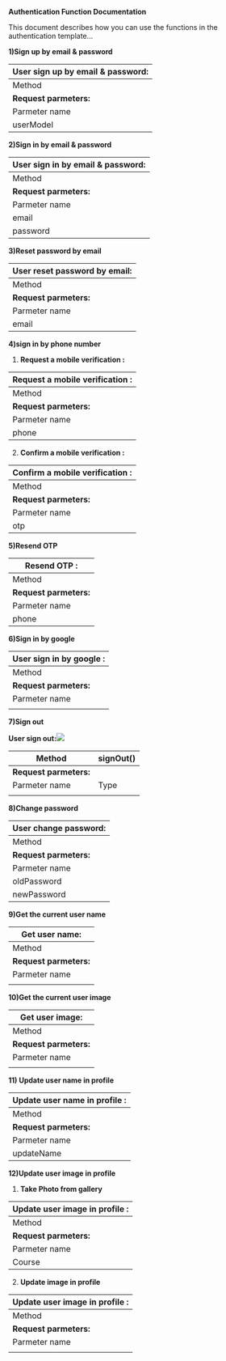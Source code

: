**Authentication Function Documentation**  
 

This document describes how you can use the functions in the authentication template…  

**1)Sign up by email & password**



|**User sign up by email & password:**|
| - |
|Method|<p>() </p><p>signUpUsingFirebase</p>|
|**Request parmeters:**|
|Parmeter name|Type|
|userModel|UserModel|
**2)Sign in by email & password**



|**User sign in by email & password:**|
| - |
|Method|loginUsingFirebase()|
|**Request parmeters:**|
|Parmeter name |Type|
|email|String|
|password|String|
**3)Reset password by email** 



|**User reset password by email:**|
| - |
|Method|resetPassword()|
|**Request parmeters:**|
|Parmeter name |Type|
|email|String|
**4)sign in by phone number** 

1) **Request a mobile verification :**



|**Request a mobile verification :**|
| - |
|Method|verifyPhone()|
|**Request parmeters:**|
|Parmeter name |Type|
|phone|String|
2) **Confirm a mobile verification :**



|**Confirm a mobile verification :**|
| - |
|Method|verifyOTP()|
|**Request parmeters:**|
|Parmeter name |Type|
|otp|String|
**5)Resend OTP**



|**Resend OTP :**|
| - |
|Method|resendOTP()|
|**Request parmeters:**|
|Parmeter name |Type|
|phone|String|
**6)Sign in by google** 



|**User sign in by google :**|
| - |
|Method|loginUsingGoogle()|
|**Request parmeters:**|
|Parmeter name |Type|
|||
**7)Sign out** 

**User sign out:![](Aspose.Words.e89b8954-97ed-4540-be2c-41a01fec5393.001.png)**

|Method|signOut()|
| - | - |
|**Request parmeters:**|
|Parmeter name |Type|
|||
**8)Change password** 



|**User change password:**|
| - |
|Method|changePassword()|
|**Request parmeters:**|
|Parmeter name |Type|
|oldPassword|String|
|newPassword|String|
**9)Get the current user name** 



|**Get user name:**|
| - |
|Method|getNameField()|
|**Request parmeters:**|
|Parmeter name |Type|
|||
**10)Get the current user image** 



|**Get user image:**|
| - |
|Method|getImageField()|
|**Request parmeters:**|
|Parmeter name |Type|
|||
**11) Update user name in profile** 



|**Update user name in profile :**|
| - |
|Method|updateName()|
|**Request parmeters:**|
|Parmeter name |Type|
|updateName|String|
**12)Update user image in profile**  

1) **Take Photo from gallery** 



|**Update user image in profile :**|
| - |
|Method|TakePhoto()|
|**Request parmeters:**|
|Parmeter name |Type|
|Course |ImageSource |
2) **Update image in profile** 



|**Update user image in profile :**|
| - |
|Method|updateImageProfile()|
|**Request parmeters:**|
|Parmeter name |Type|
|||

